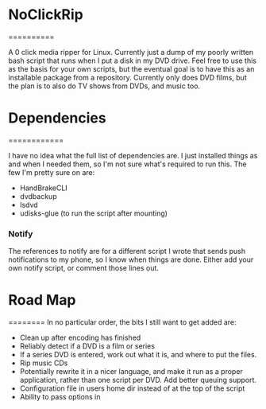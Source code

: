 # NoClickRip
==========

A 0 click media ripper for Linux. Currently just a dump of my poorly written 
bash script that runs when I put a disk in my DVD drive. Feel free to use this
as the basis for your own scripts, but the eventual goal is to have this as an 
installable package from a repository. Currently only does DVD films, but the plan
is to also do TV shows from DVDs, and music too. 


# Dependencies
============

I have no idea what the full list of dependencies are. I just installed things 
as and when I needed them, so I'm not sure what's required to run this. The few 
I'm pretty sure on are: 

* HandBrakeCLI
* dvdbackup
* lsdvd
* udisks-glue (to run the script after mounting)

### Notify
The references to notify are for a different script I wrote that sends push 
notifications to my phone, so I know when things are done. Either add your
own notify script, or comment those lines out. 


# Road Map
========
In no particular order, the bits I still want to get added are:

* Clean up after encoding has finished
* Reliably detect if a DVD is a film or series
* If a series DVD is entered, work out what it is, and where to put the files. 
* Rip music CDs
* Potentially rewrite it in a nicer language, and make it run as a proper application,
rather than one script per DVD. Add better queuing support. 
* Configuration file in users home dir instead of at the top of the script
* Ability to pass options in